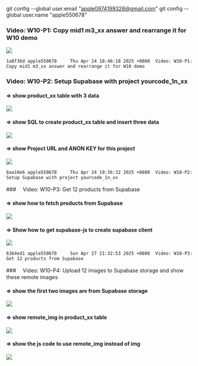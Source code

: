git config --global user.email "apple0974199326@gmail.com"
git config --global user.name "apple550678"

### Video: W10-P1: Copy mid1 m3_xx answer and rearrange it for W10 demo

![](w10-p1.png)

```
1a8f36d apple550678     Thu Apr 24 18:46:18 2025 +0800  Video: W10-P1: Copy mid1 m3_xx answer and rearrange it for W10 demo
```

### Video: W10-P2: Setup Supabase with project yourcode_1n_xx

#### => show product_xx table with 3 data

![](w10-p2-1.png)

#### => show SQL to create product_xx table and insert three data

![](w10-p2-2.png)

#### => show Project URL and ANON KEY for this project

![](w10-p2-3.png)

```
8aa10e6 apple550678     Thu Apr 24 19:36:32 2025 +0800  Video: W10-P2: Setup Supabase with project yourcode_1n_xx
```

###　 Video: W10-P3: Get 12 products from Supabase

#### => show how to fetch products from Supabase

![](w10-p3-1.png)

#### => Show how to get supabase-js to create supabase client

![](w10-p3-2.png)

```
6364ed1 apple550678     Sun Apr 27 21:32:53 2025 +0800  Video: W10-P3: Get 12 products from Supabase
```

###　 Video: W10-P4: Upload 12 images to Supabase storage and show these remote images

#### => show the first two images are from Supabase storage

![](w10-p4-1.png)

#### => show remote_img in product_xx table

![](w10-p4-2.png)

#### => show the js code to use remote_img instead of img

![](w10-p4-3.png)

```

```
